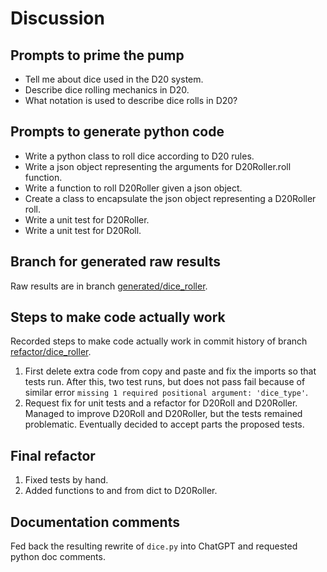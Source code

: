 # Discussion

## Prompts to prime the pump

- Tell me about dice used in the D20 system.
- Describe dice rolling mechanics in D20.
- What notation is used to describe dice rolls in D20?

## Prompts to generate python code

- Write a python class to roll dice according to D20 rules.
- Write a json object representing the arguments for D20Roller.roll function.
- Write a function to roll D20Roller given a json object.
- Create a class to encapsulate the json object representing a D20Roller roll.
- Write a unit test for D20Roller.
- Write a unit test for D20Roll.

## Branch for generated raw results

Raw results are in branch [generated/dice_roller](https://github.com/newexo/d20-ai/tree/generated/dice_roller).

## Steps to make code actually work

Recorded steps to make code actually work in commit history of branch [refactor/dice_roller](https://github.com/newexo/d20-ai/tree/refactor/dice_roller).

1. First delete extra code from copy and paste and fix the imports so that tests run. After this, two test runs, but 
does not pass fail because of similar error `missing 1 required positional argument: 'dice_type'`.
2. Request fix for unit tests and a refactor for D20Roll and D20Roller. Managed to improve D20Roll and D20Roller, but 
the tests remained problematic. Eventually decided to accept parts the proposed tests.

## Final refactor

1. Fixed tests by hand.
2. Added functions to and from dict to D20Roller.

## Documentation comments

Fed back the resulting rewrite of `dice.py` into ChatGPT and requested python doc comments.
